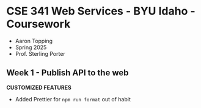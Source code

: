 # CSE 341 Web Services - BYU Idaho - Coursework

- Aaron Topping
- Spring 2025
- Prof. Sterling Porter

## Week 1 - Publish API to the web

**CUSTOMIZED FEATURES**

- Added Prettier for `npm run format` out of habit
